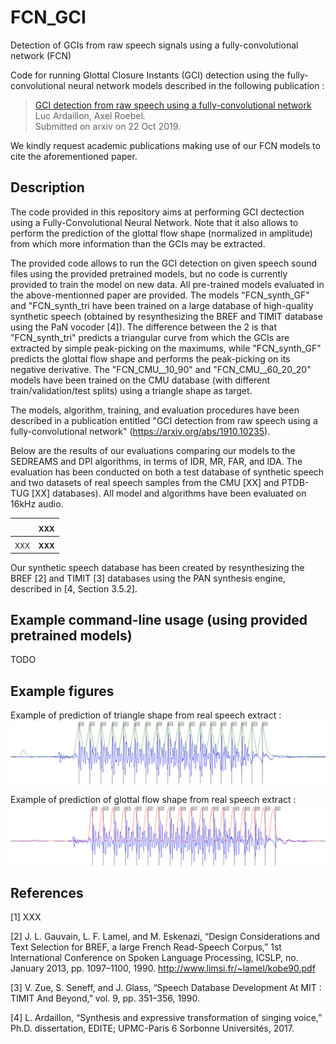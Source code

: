 # FCN_GCI
Detection of GCIs from raw speech signals using a fully-convolutional network (FCN)

Code for running Glottal Closure Instants (GCI) detection using the fully-convolutional neural network models described in the following publication :
> [GCI detection from raw speech using a fully-convolutional network](https://arxiv.org/abs/1910.10235)<br>
> Luc Ardaillon, Axel Roebel.<br>
> Submitted on arxiv on 22 Oct 2019.

We kindly request academic publications making use of our FCN models to cite the aforementioned paper.

## Description
The code provided in this repository aims at performing GCI dectection using a Fully-Convolutional Neural Network. Note that it also allows to perform the prediction of the glottal flow shape (normalized in amplitude) from which more information than the GCIs may be extracted.

The provided code allows to run the GCI detection on given speech sound files using the provided pretrained models, but no code is currently provided to train the model on new data.
All pre-trained models evaluated in the above-mentionned paper are provided.
The models "FCN_synth_GF" and "FCN_synth_tri have been trained on a large database of high-quality synthetic speech (obtained by resynthesizing the BREF and TIMIT database using the PaN vocoder [4]). The difference between the 2 is that "FCN_synth_tri" predicts a triangular curve from which the GCIs are extracted by simple peak-picking on the maximums, while "FCN_synth_GF" predicts the glottal flow shape and performs the peak-picking on its negative derivative. The "FCN_CMU__10_90" and "FCN_CMU__60_20_20" models have been trained on the CMU database (with different train/validation/test splits) using a triangle shape as target.

The models, algorithm, training, and evaluation procedures have been described in a publication entitled "GCI detection from raw speech using a fully-convolutional network" (https://arxiv.org/abs/1910.10235).

Below are the results of our evaluations comparing our models to the SEDREAMS and DPI algorithms, in terms of IDR, MR, FAR, and IDA. The evaluation has been conducted on both a test database of synthetic speech and two datasets of real speech samples from the CMU [XX] and PTDB-TUG [XX] databases). All model and algorithms have been evaluated on 16kHz audio.
<table>
    <thead>
        <tr>
            <th> </th>
            <th><sub>XXX</sub></th>
        </tr>
    </thead>
    <tbody>
        <tr>
            <td><sub>XXX</sub></td>
            <td><sub><strong>XXX</strong></sub></td>
        </tr>        
    </tbody>
</table>

Our synthetic speech database has been created by resynthesizing the BREF [2] and TIMIT [3] databases using the PAN synthesis engine, described in [4, Section 3.5.2].

## Example command-line usage (using provided pretrained models)
TODO
<!--
#### Default analysis : This will run the FCN-993 model and output the result as a csv file in the same folder than the input file (replacing the file extension by ".csv")
python /path_to/FCN-f0/FCN_GCI.py /path_to/test.wav
-->

<!--
#### Run the analysis on a whole folder of audio files
python /path_to/FCN-f0/FCN_GCI.py /path_to/audio_files
-->

<!--
#### Choose a specific model for running the analysis (default is FCN-993)
Use FCN-synth-tri model :
python /path_to/FCN-f0/FCN_GCI.py /path_to/test.wav -m FCN-synth-tri -o /path_to/output.FCN-synth-tri.GCI.sdif
-->

<!--
XXX ...
-->

<!-- 
#### Specify an output directory or file name with "-o" option(if directory doesn't exist, it will be created)
python /path_to/FCN-f0/FCN_GCI.py /path_to/test.wav -o /path_to/output.GCI.lab
python /path_to/FCN-f0/FCN_GCI.py /path_to/audio_files -o /path_to/output_dir
-->
<!-- 
#### Output result to sdif format (requires installing the eaSDIF python library. Default format is lab)
python /path_to/FCN-f0/FCN_GCI.py /path_to/test.wav -f sdif
-->

## Example figures
Example of prediction of triangle shape from real speech extract :
![Example of prediction of triangle shape from real speech extract](examples/figures/pred_triangle.png?raw=true "Example of prediction of triangle shape from real speech extract")

Example of prediction of glottal flow shape from real speech extract :
![Example of prediction of glottal flow shape from real speech extract](examples/figures/pred_GF.png?raw=true "Example of prediction of glottal flow shape from real speech extract")

## References
[1] XXX

[2] J. L. Gauvain, L. F. Lamel, and M. Eskenazi, “Design Considerations and Text Selection for BREF, a large French Read-Speech Corpus,” 1st International Conference on Spoken Language Processing, ICSLP, no. January 2013, pp. 1097–1100, 1990. http://www.limsi.fr/~lamel/kobe90.pdf

[3] V. Zue, S. Seneff, and J. Glass, “Speech Database Development At MIT : TIMIT And Beyond,” vol. 9, pp. 351–356, 1990.

[4] L. Ardaillon, “Synthesis and expressive transformation of singing voice,” Ph.D. dissertation, EDITE; UPMC-Paris 6 Sorbonne Universités, 2017.
